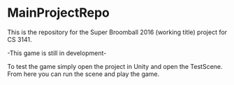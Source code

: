 # MainProjectRepo
This is the repository for the Super Broomball 2016 (working title) project for CS 3141.

-This game is still in development-

To test the game simply open the project in Unity and open the TestScene.
From here you can run the scene and play the game.